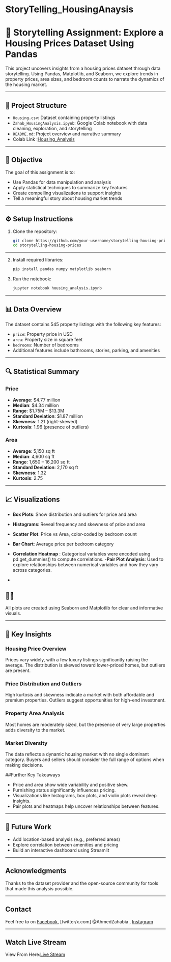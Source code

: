 # StoryTelling_HousingAnaysis
# 🏡 Storytelling Assignment: Explore a Housing Prices Dataset Using Pandas

This project uncovers insights from a housing prices dataset through data storytelling. Using Pandas, Matplotlib, and Seaborn, we explore trends in property prices, area sizes, and bedroom counts to narrate the dynamics of the housing market.


---

## 📁 Project Structure

- `Housing.csv`: Dataset containing property listings
- `Zahab_HousingAnalysis.ipynb`: Google Colab notebook with data cleaning, exploration, and storytelling
- `README.md`: Project overview and narrative summary
- Colab Link :[Housing_Analysis](https://colab.research.google.com/drive/13FVWJKbVCUIW_XrNevWFh_bHzSKGAEwM?usp=sharing)

---

## 🎯 Objective

The goal of this assignment is to:
- Use Pandas for data manipulation and analysis
- Apply statistical techniques to summarize key features
- Create compelling visualizations to support insights
- Tell a meaningful story about housing market trends

---

## ⚙️ Setup Instructions

1. Clone the repository:
   ```bash
   git clone https://github.com/your-username/storytelling-housing-prices.git
   cd storytelling-housing-prices

---


2. Install required libraries:
   ```bash
   pip install pandas numpy matplotlib seaborn
   ```

3. Run the notebook:
   ```bash
   jupyter notebook housing_analysis.ipynb
   ```

---

## 📊 Data Overview

The dataset contains 545 property listings with the following key features:
- `price`: Property price in USD
- `area`: Property size in square feet
- `bedrooms`: Number of bedrooms
- Additional features include bathrooms, stories, parking, and amenities

---

## 🔍 Statistical Summary

### Price
- **Average**: $4.77 million  
- **Median**: $4.34 million  
- **Range**: $1.75M – $13.3M  
- **Standard Deviation**: $1.87 million  
- **Skewness**: 1.21 (right-skewed)  
- **Kurtosis**: 1.96 (presence of outliers)

### Area
- **Average**: 5,150 sq ft  
- **Median**: 4,600 sq ft  
- **Range**: 1,650 – 16,200 sq ft  
- **Standard Deviation**: 2,170 sq ft  
- **Skewness**: 1.32  
- **Kurtosis**: 2.75

---

## 📈 Visualizations

- **Box Plots**: Show distribution and outliers for price and area  
- **Histograms**: Reveal frequency and skewness of price and area  
- **Scatter Plot**: Price vs Area, color-coded by bedroom count  
- **Bar Chart**: Average price per bedroom category
- **Correlation Heatmap** : Categorical variables were encoded using pd.get_dummies() to compute correlations.
-**Pair Plot Analysis**: Used to explore relationships between numerical variables and how they vary across categories.



- 

  


- 


All plots are created using Seaborn and Matplotlib for clear and informative visuals.

---

## 🧠 Key Insights

### Housing Price Overview  
Prices vary widely, with a few luxury listings significantly raising the average. The distribution is skewed toward lower-priced homes, but outliers are present.

### Price Distribution and Outliers  
High kurtosis and skewness indicate a market with both affordable and premium properties. Outliers suggest opportunities for high-end investment.

### Property Area Analysis  
Most homes are moderately sized, but the presence of very large properties adds diversity to the market.

### Market Diversity  
The data reflects a dynamic housing market with no single dominant category. Buyers and sellers should consider the full range of options when making decisions.

##Further  Key Takeaways
- Price and area show wide variability and positive skew.
- Furnishing status significantly influences pricing.
- Visualizations like histograms, box plots, and violin plots reveal deep insights.
- Pair plots and heatmaps help uncover relationships between features.




---

## 📌 Future Work

- Add location-based analysis (e.g., preferred areas)
- Explore correlation between amenities and pricing
- Build an interactive dashboard using Streamlit

---

##  Acknowledgments

Thanks to the dataset provider and the open-source community for tools that made this analysis possible.

 ---

 ## Contact 
 Feel free to on  [Facebook](https://www.facebook.com/profile.php?id=61575636217032), [twitter/x.com] @AhmedZahabia , [Instagram](https://www.instagram.com/zahabiaahmed/) 

 ---
 ## Watch Live Stream 
 View From Here:[Live Stream](https://youtu.be/3zwiF79CwgU?si=TFUedGT_QdI9nI4t)





